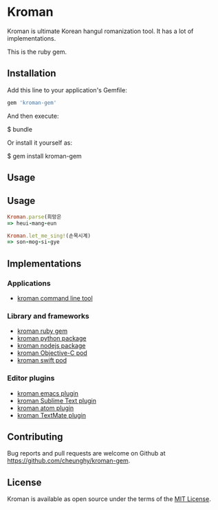 
# Kroman

Kroman is ultimate Korean hangul romanization tool. It has a lot of
implementations.

This is the ruby gem.

## Installation

Add this line to your application's Gemfile:

```ruby
gem 'kroman-gem'
```

And then execute:

$ bundle

Or install it yourself as:

$ gem install kroman-gem

## Usage

## Usage

``` ruby
Kroman.parse(희망은
=> heui-mang-eun

Kroman.let_me_sing!(손목시계)
=> son-mog-si-gye
```

## Implementations

### Applications

- [kroman command line tool](https://github.com/cheunghy/kroman)

### Library and frameworks

- [kroman ruby gem](https://github.com/cheunghy/kroman-gem)
- [kroman python package](https://github.com/cheunghy/kroman-py)
- [kroman nodejs package](https://github.com/cheunghy/kroman-js)
- [kroman Objective-C pod](https://github.com/cheunghy/kroman-objc)
- [kroman swift pod](https://github.com/cheunghy/kroman-swift)

### Editor plugins

- [kroman emacs plugin](https://github.com/cheunghy/kroman-el)
- [kroman Sublime Text plugin](https://github.com/cheunghy/kroman-sublime)
- [kroman atom plugin](https://github.com/cheunghy/kroman-atom)
- [kroman TextMate plugin](https://github.com/cheunghy/kroman-tm)

## Contributing

Bug reports and pull requests are welcome on Github at https://github.com/cheunghy/kroman-gem.

## License

Kroman is available as open source under the terms of the [MIT License](http://opensource.org/licenses/MIT).
